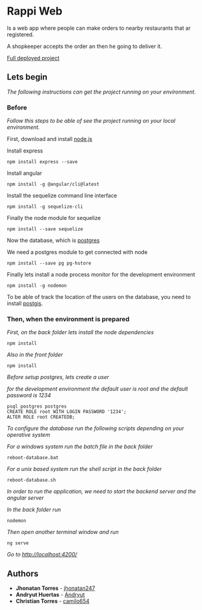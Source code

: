 # Rappi Web

Is a web app where people can make orders to nearby restaurants that ar registered.

A shopkeeper accepts the order an then he going to deliver it.

[Full deployed project](https://thinking-park-237514.appspot.com/)

## Lets begin

_The following instructions can get the project running on your environment._


### Before

_Follow this steps to be able of see the project running on your local environment._


First, download and install [node.js](https://nodejs.org/en/) 

Install express

```
npm install express --save
```

Install angular

```
npm install -g @angular/cli@latest
```

Install the sequelize command line interface

```
npm install -g sequelize-cli
```

Finally the node module for sequelize

```
npm install --save sequelize
```

Now the database, which is [postgres](https://www.enterprisedb.com/downloads/postgres-postgresql-downloads)

We need a postgres module to get connected with node

```
npm install --save pg pg-hstore
```

Finally lets install a node process monitor for the development environment

```
npm install -g nodemon
```

To be able of track the location of the users on the database, you need to install [postgis](https://postgis.net/install/).



### Then, when the environment is prepared


_First, on the back folder lets install the node dependencies_

```
npm install
```

_Also in the front folder_

```
npm install
```

_Before setup postgres, lets create a user_

_for the development environment the default user is root and the default password is 1234_

```
psql postgres postgres
CREATE ROLE root WITH LOGIN PASSWORD '1234';
ALTER ROLE root CREATEDB;
```

_To configure the database run the following scripts depending on your operative system_

_For a windows system run the batch file in the back folder_

```
reboot-database.bat
```
_For a unix based system run the shell script in the back folder_

```
reboot-database.sh
```
_In order to run the application, we need to start the backend server and the angular server_

_In the back folder run_

```
nodemon
```

_Then open another terminal window and run_

```
ng serve
```

_Go to [http://localhost:4200/](http://localhost:4200/)_

## Authors 

* **Jhonatan Torres** - [jhonatan247](https://github.com/jhonatan247)
* **Andryut Huertas** - [Andryut](https://github.com/Andryut)
* **Christian Torres** - [camilo654](https://github.com/camilo654)
